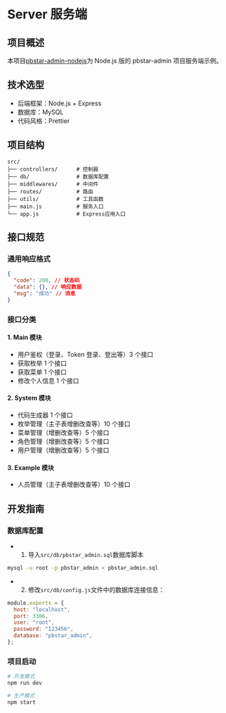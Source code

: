 # Server 服务端

## 项目概述

本项目[pbstar-admin-nodejs](https://github.com/pbstar/pbstar-admin-nodejs)为 Node.js 版的 pbstar-admin 项目服务端示例。

## 技术选型

- 后端框架：Node.js + Express
- 数据库：MySQL
- 代码风格：Prettier

## 项目结构

```
src/
├── controllers/      # 控制器
├── db/               # 数据库配置
├── middlewares/      # 中间件
├── routes/           # 路由
├── utils/            # 工具函数
├── main.js           # 服务入口
└── app.js            # Express应用入口
```

## 接口规范

### 通用响应格式

```json
{
  "code": 200, // 状态码
  "data": {}, // 响应数据
  "msg": "成功" // 消息
}
```

### 接口分类

#### 1. Main 模块

- 用户鉴权（登录、Token 登录、登出等）3 个接口
- 获取枚举 1 个接口
- 获取菜单 1 个接口
- 修改个人信息 1 个接口

#### 2. System 模块

- 代码生成器 1 个接口
- 枚举管理（主子表增删改查等）10 个接口
- 菜单管理（增删改查等）5 个接口
- 角色管理（增删改查等）5 个接口
- 用户管理（增删改查等）5 个接口

#### 3. Example 模块

- 人员管理（主子表增删改查等）10 个接口

## 开发指南

### 数据库配置

- 1. 导入`src/db/pbstar_admin.sql`数据库脚本

```bash
mysql -u root -p pbstar_admin < pbstar_admin.sql
```

- 2. 修改`src/db/config.js`文件中的数据库连接信息：

```javascript
module.exports = {
  host: "localhost",
  port: 3306,
  user: "root",
  password: "123456",
  database: "pbstar_admin",
};
```

### 项目启动

```bash
# 开发模式
npm run dev

# 生产模式
npm start
```

